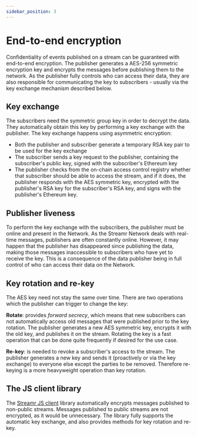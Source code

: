 ```yaml
---
sidebar_position: 3
---
```


# End-to-end encryption
Confidentiality of events published on a stream can be guaranteed with end-to-end encryption. The publisher generates a AES-256 symmetric encryption key and encrypts the messages before publishing them to the network. As the publisher fully controls who can access their data, they are also responsible for communicating the key to subscribers - usually via the key exchange mechanism described below.

## Key exchange
The subscribers need the symmetric group key in order to decrypt the data. They automatically obtain this key by performing a key exchange with the publisher. The key exchange happens using asymmetric encryption:

-   Both the publisher and subscriber generate a temporary RSA key pair to be used for the key exchange
-   The subscriber sends a key request to the publisher, containing the subscriber's public key, signed with the subscriber's Ethereum key
-   The publisher checks from the on-chain access control registry whether that subscriber should be able to access the stream, and if it does, the publisher responds with the AES symmetric key, encrypted with the publisher's RSA key for the subscriber's RSA key, and signs with the publisher's Ethereum key.

## Publisher liveness
To perform the key exchange with the subscribers, the publisher must be online and present in the Network. As the Streamr Network deals with real-time messages, publishers are often constantly online. However, it may happen that the publisher has disappeared since publishing the data, making those messages inaccessible to subscribers who have yet to receive the key. This is a consequence of the data publisher being in full control of who can access their data on the Network.

## Key rotation and re-key
The AES key need not stay the same over time. There are two operations which the publisher can trigger to change the key:

**Rotate**: provides _forward secrecy_, which means that new subscribers can not automatically access old messages that were published prior to the key rotation. The publisher generates a new AES symmetric key, encrypts it with the old key, and publishes it on the stream. Rotating the key is a fast operation that can be done quite frequently if desired for the use case.

**Re-key**: is needed to revoke a subscriber's access to the stream. The publisher generates a new key and sends it (proactively or via the key exchange) to everyone else except the parties to be removed. Therefore re-keying is a more heavyweight operation than key rotation.

## The JS client library
The [Streamr JS client](https://www.npmjs.com/package/streamr-client) library automatically encrypts messages published to non-public streams. Messages published to public streams are not encrypted, as it would be unnecessary. The library fully supports the automatic key exchange, and also provides methods for key rotation and re-key.
